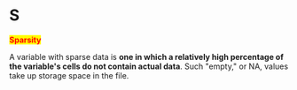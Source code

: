 # S

<mark style="color:red;">**Sparsity**</mark>

A variable with sparse data is **one in which a relatively high percentage of the variable's cells do not contain actual data**. Such "empty," or NA, values take up storage space in the file.
